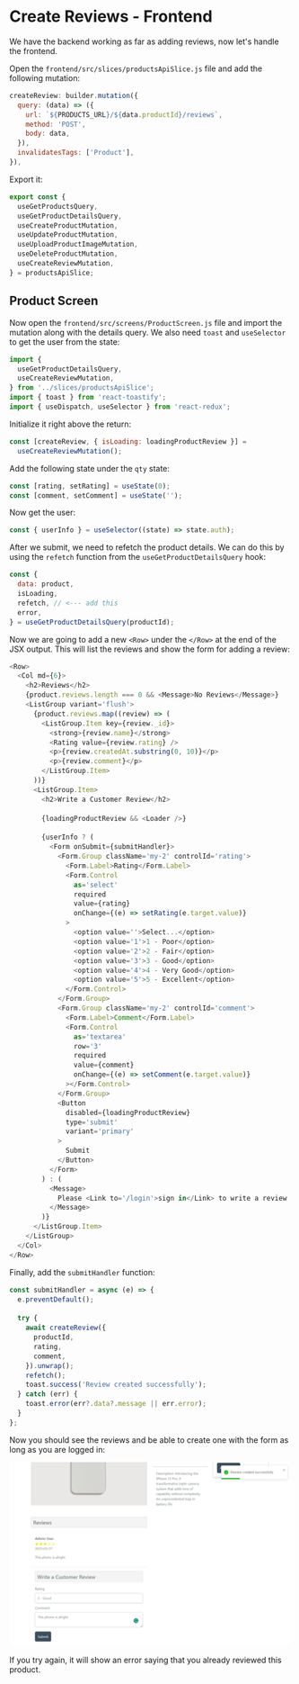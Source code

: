# Create Reviews - Frontend

We have the backend working as far as adding reviews, now let's handle the frontend.

Open the `frontend/src/slices/productsApiSlice.js` file and add the following mutation:

```js
createReview: builder.mutation({
  query: (data) => ({
    url: `${PRODUCTS_URL}/${data.productId}/reviews`,
    method: 'POST',
    body: data,
  }),
  invalidatesTags: ['Product'],
}),
```

Export it:

```js
export const {
  useGetProductsQuery,
  useGetProductDetailsQuery,
  useCreateProductMutation,
  useUpdateProductMutation,
  useUploadProductImageMutation,
  useDeleteProductMutation,
  useCreateReviewMutation,
} = productsApiSlice;
```

## Product Screen

Now open the `frontend/src/screens/ProductScreen.js` file and import the mutation along with the details query. We also need `toast` and `useSelector` to get the user from the state:

```js
import {
  useGetProductDetailsQuery,
  useCreateReviewMutation,
} from '../slices/productsApiSlice';
import { toast } from 'react-toastify';
import { useDispatch, useSelector } from 'react-redux';
```

Initialize it right above the return:

```js
const [createReview, { isLoading: loadingProductReview }] =
  useCreateReviewMutation();
```

Add the following state under the `qty` state:

```js
const [rating, setRating] = useState(0);
const [comment, setComment] = useState('');
```

Now get the user:

```js
const { userInfo } = useSelector((state) => state.auth);
```

After we submit, we need to refetch the product details. We can do this by using the `refetch` function from the `useGetProductDetailsQuery` hook:

```js
const {
  data: product,
  isLoading,
  refetch, // <--- add this
  error,
} = useGetProductDetailsQuery(productId);
```

Now we are going to add a new `<Row>` under the `</Row>` at the end of the JSX output. This will list the reviews and show the form for adding a review:

```js
<Row>
  <Col md={6}>
    <h2>Reviews</h2>
    {product.reviews.length === 0 && <Message>No Reviews</Message>}
    <ListGroup variant='flush'>
      {product.reviews.map((review) => (
        <ListGroup.Item key={review._id}>
          <strong>{review.name}</strong>
          <Rating value={review.rating} />
          <p>{review.createdAt.substring(0, 10)}</p>
          <p>{review.comment}</p>
        </ListGroup.Item>
      ))}
      <ListGroup.Item>
        <h2>Write a Customer Review</h2>

        {loadingProductReview && <Loader />}

        {userInfo ? (
          <Form onSubmit={submitHandler}>
            <Form.Group className='my-2' controlId='rating'>
              <Form.Label>Rating</Form.Label>
              <Form.Control
                as='select'
                required
                value={rating}
                onChange={(e) => setRating(e.target.value)}
              >
                <option value=''>Select...</option>
                <option value='1'>1 - Poor</option>
                <option value='2'>2 - Fair</option>
                <option value='3'>3 - Good</option>
                <option value='4'>4 - Very Good</option>
                <option value='5'>5 - Excellent</option>
              </Form.Control>
            </Form.Group>
            <Form.Group className='my-2' controlId='comment'>
              <Form.Label>Comment</Form.Label>
              <Form.Control
                as='textarea'
                row='3'
                required
                value={comment}
                onChange={(e) => setComment(e.target.value)}
              ></Form.Control>
            </Form.Group>
            <Button
              disabled={loadingProductReview}
              type='submit'
              variant='primary'
            >
              Submit
            </Button>
          </Form>
        ) : (
          <Message>
            Please <Link to='/login'>sign in</Link> to write a review
          </Message>
        )}
      </ListGroup.Item>
    </ListGroup>
  </Col>
</Row>
```

Finally, add the `submitHandler` function:

```js
const submitHandler = async (e) => {
  e.preventDefault();

  try {
    await createReview({
      productId,
      rating,
      comment,
    }).unwrap();
    refetch();
    toast.success('Review created successfully');
  } catch (err) {
    toast.error(err?.data?.message || err.error);
  }
};
```

Now you should see the reviews and be able to create one with the form as long as you are logged in:

<img src="./images/review2.png" width="500">

If you try again, it will show an error saying that you already reviewed this product.
